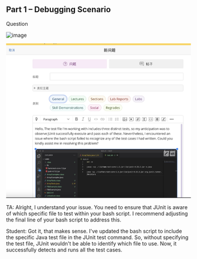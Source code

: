 ## Part 1 – Debugging Scenario

Question 

![image](https://raw.githubusercontent.com/zmc0806/cse15l-lab-report5/main/.jpeg)


![image](https://raw.githubusercontent.com/zmc0806/cse15l-lab-report5/main/ed.jpeg)


TA: Alright, I understand your issue. You need to ensure that JUnit is aware of which specific file to test within your bash script. I recommend adjusting the final line of your bash script to address this.

Student: Got it, that makes sense. I've updated the bash script to include the specific Java test file in the JUnit test command. So, without specifying the test file, JUnit wouldn't be able to identify which file to use. Now, it successfully detects and runs all the test cases.
